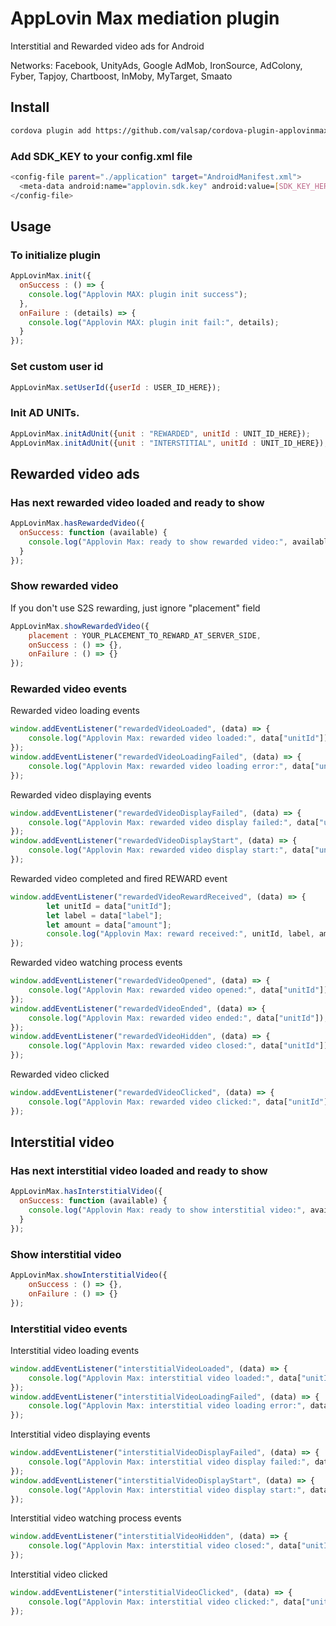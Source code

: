 # AppLovin Max mediation plugin

Interstitial and Rewarded video ads for Android

Networks: Facebook, UnityAds, Google AdMob, IronSource, AdColony, Fyber, Tapjoy, Chartboost, InMoby, MyTarget, Smaato

## Install
```bash
cordova plugin add https://github.com/valsap/cordova-plugin-applovinmax-ads.git
```

### Add SDK_KEY to your config.xml file
```bash
<config-file parent="./application" target="AndroidManifest.xml">
  <meta-data android:name="applovin.sdk.key" android:value=[SDK_KEY_HERE]/>
</config-file>
```

## Usage
### To initialize plugin
```js
AppLovinMax.init({
  onSuccess : () => {
    console.log("Applovin MAX: plugin init success");
  },
  onFailure : (details) => {
    console.log("Applovin MAX: plugin init fail:", details);
  }
});
```

### Set custom user id
```js
AppLovinMax.setUserId({userId : USER_ID_HERE});
```

### Init AD UNITs.
```js
AppLovinMax.initAdUnit({unit : "REWARDED", unitId : UNIT_ID_HERE});
AppLovinMax.initAdUnit({unit : "INTERSTITIAL", unitId : UNIT_ID_HERE});
```

## Rewarded video ads

### Has next rewarded video loaded and ready to show
```js
AppLovinMax.hasRewardedVideo({
  onSuccess: function (available) {
    console.log("Applovin Max: ready to show rewarded video:", available);
  }
});
```

### Show rewarded video
If you don't use S2S rewarding, just ignore "placement" field
```js
AppLovinMax.showRewardedVideo({
    placement : YOUR_PLACEMENT_TO_REWARD_AT_SERVER_SIDE,
    onSuccess : () => {},
    onFailure : () => {}
});
```

### Rewarded video events
Rewarded video loading events
```js
window.addEventListener("rewardedVideoLoaded", (data) => {
    console.log("Applovin Max: rewarded video loaded:", data["unitId"]);
});
window.addEventListener("rewardedVideoLoadingFailed", (data) => {
    console.log("Applovin Max: rewarded video loading error:", data["unitId"], data["errorCode"]);
});
```
Rewarded video displaying events
```js
window.addEventListener("rewardedVideoDisplayFailed", (data) => {
    console.log("Applovin Max: rewarded video display failed:", data["unitId"], data["errorCode"]);
});
window.addEventListener("rewardedVideoDisplayStart", (data) => {
    console.log("Applovin Max: rewarded video display start:", data["unitId"]);
});
```
Rewarded video completed and fired REWARD event
```js
window.addEventListener("rewardedVideoRewardReceived", (data) => {
        let unitId = data["unitId"];
        let label = data["label"];
        let amount = data["amount"];
        console.log("Applovin Max: reward received:", unitId, label, amount);
});
```
Rewarded video watching process events
```js
window.addEventListener("rewardedVideoOpened", (data) => {
    console.log("Applovin Max: rewarded video opened:", data["unitId"]);
});
window.addEventListener("rewardedVideoEnded", (data) => {
    console.log("Applovin Max: rewarded video ended:", data["unitId"]);
});
window.addEventListener("rewardedVideoHidden", (data) => {
    console.log("Applovin Max: rewarded video closed:", data["unitId"]);
});
```
Rewarded video clicked
```js
window.addEventListener("rewardedVideoClicked", (data) => {
    console.log("Applovin Max: rewarded video clicked:", data["unitId"]);
});
```

## Interstitial video
### Has next interstitial video loaded and ready to show
```js
AppLovinMax.hasInterstitialVideo({
  onSuccess: function (available) {
    console.log("Applovin Max: ready to show interstitial video:", available);
  }
});
```

### Show interstitial video
```js
AppLovinMax.showInterstitialVideo({
    onSuccess : () => {},
    onFailure : () => {}
});
```

### Interstitial video events
Interstitial video loading events
```js
window.addEventListener("interstitialVideoLoaded", (data) => {
    console.log("Applovin Max: interstitial video loaded:", data["unitId"]);
});
window.addEventListener("interstitialVideoLoadingFailed", (data) => {
    console.log("Applovin Max: interstitial video loading error:", data["unitId"], data["errorCode"]);
});
```
Interstitial video displaying events
```js
window.addEventListener("interstitialVideoDisplayFailed", (data) => {
    console.log("Applovin Max: interstitial video display failed:", data["unitId"], data["errorCode"]);
});
window.addEventListener("interstitialVideoDisplayStart", (data) => {
    console.log("Applovin Max: interstitial video display start:", data["unitId"]);
});
```
Interstitial video watching process events
```js
window.addEventListener("interstitialVideoHidden", (data) => {
    console.log("Applovin Max: interstitial video closed:", data["unitId"]);
});
```
Interstitial video clicked
```js
window.addEventListener("interstitialVideoClicked", (data) => {
    console.log("Applovin Max: interstitial video clicked:", data["unitId"]);
});
```
